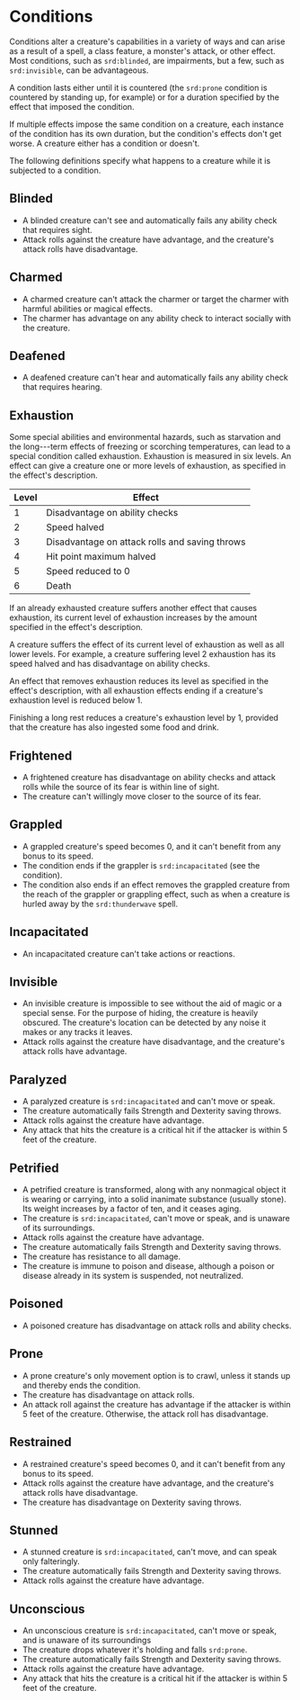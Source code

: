 # Conditions

Conditions alter a creature's capabilities in a variety of ways and can
arise as a result of a spell, a class feature, a monster's attack, or
other effect. Most conditions, such as `srd:blinded`, are impairments,
but a few, such as `srd:invisible`, can be advantageous.

A condition lasts either until it is countered (the `srd:prone`
condition is countered by standing up, for example) or for a duration
specified by the effect that imposed the condition.

If multiple effects impose the same condition on a creature, each
instance of the condition has its own duration, but the condition's
effects don't get worse. A creature either has a condition or doesn't.

The following definitions specify what happens to a creature while it is
subjected to a condition.

## Blinded

-   A blinded creature can't see and automatically fails any ability
    check that requires sight.
-   Attack rolls against the creature have advantage, and the creature's
    attack rolls have disadvantage.

## Charmed

-   A charmed creature can't attack the charmer or target the charmer
    with harmful abilities or magical effects.
-   The charmer has advantage on any ability check to interact socially
    with the creature.

## Deafened

-   A deafened creature can't hear and automatically fails any ability
    check that requires hearing.

## Exhaustion

Some special abilities and environmental hazards, such as starvation and
the long---term effects of freezing or scorching temperatures, can lead
to a special condition called exhaustion. Exhaustion is measured in six
levels. An effect can give a creature one or more levels of exhaustion,
as specified in the effect's description.

<table>
<thead>
<tr class="header">
<th>Level</th>
<th>Effect</th>
</tr>
</thead>
<tbody>
<tr class="odd">
<td>1</td>
<td>Disadvantage on ability checks</td>
</tr>
<tr class="even">
<td>2</td>
<td>Speed halved</td>
</tr>
<tr class="odd">
<td>3</td>
<td>Disadvantage on attack rolls and saving throws</td>
</tr>
<tr class="even">
<td>4</td>
<td>Hit point maximum halved</td>
</tr>
<tr class="odd">
<td>5</td>
<td>Speed reduced to 0</td>
</tr>
<tr class="even">
<td>6</td>
<td>Death</td>
</tr>
</tbody>
</table>

If an already exhausted creature suffers another effect that causes
exhaustion, its current level of exhaustion increases by the amount
specified in the effect's description.

A creature suffers the effect of its current level of exhaustion as well
as all lower levels. For example, a creature suffering level 2
exhaustion has its speed halved and has disadvantage on ability checks.

An effect that removes exhaustion reduces its level as specified in the
effect's description, with all exhaustion effects ending if a creature's
exhaustion level is reduced below 1.

Finishing a long rest reduces a creature's exhaustion level by 1,
provided that the creature has also ingested some food and drink.

## Frightened

-   A frightened creature has disadvantage on ability checks and attack
    rolls while the source of its fear is within line of sight.
-   The creature can't willingly move closer to the source of its fear.

## Grappled

-   A grappled creature's speed becomes 0, and it can't benefit from any
    bonus to its speed.
-   The condition ends if the grappler is `srd:incapacitated` (see the
    condition).
-   The condition also ends if an effect removes the grappled creature
    from the reach of the grappler or grappling effect, such as when a
    creature is hurled away by the `srd:thunderwave` spell.

## Incapacitated

-   An incapacitated creature can't take actions or reactions.

## Invisible

-   An invisible creature is impossible to see without the aid of magic
    or a special sense. For the purpose of hiding, the creature is
    heavily obscured. The creature's location can be detected by any
    noise it makes or any tracks it leaves.
-   Attack rolls against the creature have disadvantage, and the
    creature's attack rolls have advantage.

## Paralyzed

-   A paralyzed creature is `srd:incapacitated` and can't move or speak.
-   The creature automatically fails Strength and Dexterity saving
    throws.
-   Attack rolls against the creature have advantage.
-   Any attack that hits the creature is a critical hit if the attacker
    is within 5 feet of the creature.

## Petrified

-   A petrified creature is transformed, along with any nonmagical
    object it is wearing or carrying, into a solid inanimate substance
    (usually stone). Its weight increases by a factor of ten, and it
    ceases aging.
-   The creature is `srd:incapacitated`, can't move or speak, and is
    unaware of its surroundings.
-   Attack rolls against the creature have advantage.
-   The creature automatically fails Strength and Dexterity saving
    throws.
-   The creature has resistance to all damage.
-   The creature is immune to poison and disease, although a poison or
    disease already in its system is suspended, not neutralized.

## Poisoned

-   A poisoned creature has disadvantage on attack rolls and ability
    checks.

## Prone

-   A prone creature's only movement option is to crawl, unless it
    stands up and thereby ends the condition.
-   The creature has disadvantage on attack rolls.
-   An attack roll against the creature has advantage if the attacker is
    within 5 feet of the creature. Otherwise, the attack roll has
    disadvantage.

## Restrained

-   A restrained creature's speed becomes 0, and it can't benefit from
    any bonus to its speed.
-   Attack rolls against the creature have advantage, and the creature's
    attack rolls have disadvantage.
-   The creature has disadvantage on Dexterity saving throws.

## Stunned

-   A stunned creature is `srd:incapacitated`, can't move, and can speak
    only falteringly.
-   The creature automatically fails Strength and Dexterity saving
    throws.
-   Attack rolls against the creature have advantage.

## Unconscious

-   An unconscious creature is `srd:incapacitated`, can't move or speak,
    and is unaware of its surroundings
-   The creature drops whatever it's holding and falls `srd:prone`.
-   The creature automatically fails Strength and Dexterity saving
    throws.
-   Attack rolls against the creature have advantage.
-   Any attack that hits the creature is a critical hit if the attacker
    is within 5 feet of the creature.
